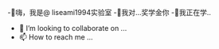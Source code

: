 -👋嗨，我是@ liseami1994实验室
-👀我对...奖学金你
-🌱我正在学..
- 💞️ I’m looking to collaborate on ...
- 📫 How to reach me ...

<!---
liseami/liseami is a ✨ special ✨ repository because its `README.md` (this file) appears on your GitHub profile.
You can click the Preview link to take a look at your changes.
--->
